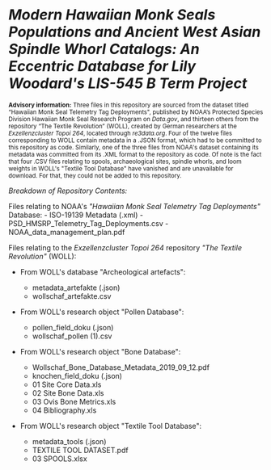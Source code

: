 # ***Modern Hawaiian Monk Seals Populations and Ancient West Asian Spindle Whorl Catalogs: An Eccentric Database for Lily Woodard's LIS-545 B Term Project***

<sub> **Advisory information:** Three files in this repository are sourced from the dataset titled “Hawaiian Monk Seal Telemetry Tag Deployments", published by NOAA’s Protected Species Division Hawaiian Monk Seal Research Program on *Data.gov*, and thirteen others from the repository “The Textile Revolution” (WOLL), created by German researchers at the *Exzellenzcluster Topoi 264*, located through *re3data.org*. Four of the twelve files corresponding to WOLL contain metadata in a .JSON format, which had to be committed to this repository as code. Similarly, one of the three files from NOAA's dataset containing its metadata was committed from its .XML format to the repository as code. Of note is the fact that four .CSV files relating to spools, archaeological sites, spindle whorls, and loom weights in WOLL's "Textile Tool Database" have vanished and are unavailable for download. For that, they could not be added to this repository.</sub>

*Breakdown of Repository Contents:*

Files relating to NOAA's *"Hawaiian Monk Seal Telemetry Tag Deployments"* Database:
    - ISO-19139 Metadata (.xml)
    - PSD_HMSRP_Telemetry_Tag_Deployments.csv
    - NOAA_data_management_plan.pdf

Files relating to the *Exzellenzcluster Topoi 264* repository *"The Textile Revolution"* (WOLL):

  - From WOLL's database "Archeological artefacts":
    - metadata_artefakte (.json)
    - wollschaf_artefakte.csv
    
  - From WOLL's research object "Pollen Database":
    - pollen_field_doku (.json)
    - wollschaf_pollen (1).csv
    
  - From WOLL's research object "Bone Database":
    - Wollschaf_Bone_Database_Metadata_2019_09_12.pdf
    - knochen_field_doku (.json)
    - 01 Site Core Data.xls
    - 02 Site Bone Data.xls
    - 03 Ovis Bone Metrics.xls
    - 04 Bibliography.xls
    
  - From WOLL's research object "Textile Tool Database":
    - metadata_tools (.json)
    - TEXTILE TOOL DATASET.pdf
    - 03 SPOOLS.xlsx
    
    


